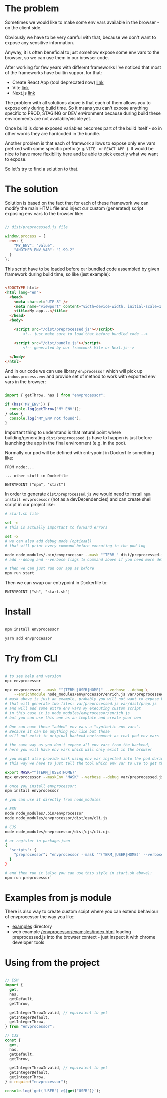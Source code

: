 # The problem

Sometimes we would like to make some env vars available in the browser - on the client side. 

Obviously we have to be very careful with that, because we don't want to expose any sensitive information.

Anyway, it is often beneficial to just somehow expose some env vars to the browser, so we can use them in our browser code.

After working for few years with different frameworks I've noticed that most of the frameworks have builtin support for that:
- Create React App (tool deprecated now) [link](https://create-react-app.dev/docs/adding-custom-environment-variables/)
- Vite [link](https://vite.dev/guide/env-and-mode#:~:text=only%20variables%20prefixed%20with%20VITE_%20are%20exposed)
- Next.js [link](https://nextjs.org/docs/app/building-your-application/configuring/environment-variables#bundling-environment-variables-for-the-browser)

The problem with all solutions above is that each of them allows you to expose only during build time.
So it means you can't expose anything specific to PROD, STAGING or DEV environment because during build these environments are not available/visible yet.

Once build is done exposed variables becomes part of the build itself - so in other words they are hardcoded in the bundle.

Another problem is that each of framwork allows to expose only env vars prefixed with some specific prefix (e.g. `VITE_` or `REACT_APP_`).
It would be nice to have more flexibility here and be able to pick exactly what we want to expose.

So let's try to find a solution to that.

# The solution

Solution is based on the fact that for each of these framework we can modify the main HTML file and inject our custom (generated) script exposing env vars to the browser like:

```js

// dist/preprocessed.js file

window.process = {
  env: {
    "MY_ENV": "value",
    "ANOTHER_ENV_VAR": "1.99.2"
  }
};

```

This script have to be loaded before our bundled code assembled by given framework during build time, so like (just example):

```html

<!DOCTYPE html>
<html lang="en">
  <head>
    <meta charset="UTF-8" />
    <meta name="viewport" content="width=device-width, initial-scale=1.0" />
    <title>My app...</title>
  </head>
  <body>

    <script src="/dist/preprocessed.js"></script> 
        <!-- just make sure to load that before bundled code -->

    <script src="/dist/bundle.js"></script> 
        <!-- generated by our framework Vite or Next.js-->
    
  </body>
</html>

```


And in our code we can use library `envprocessor` which will pick up `window.process.env` and provide set of method to work with exported env vars in the browser:

```js

import { getThrow, has } from "envprocessor";

if (has('MY_ENV')) {
  console.log(getThrow('MY_ENV'));
} else {
  console.log('MY_ENV not found');
}

```

Important thing to understand is that natural point where building/generating `dist/preprocessed.js` have to happen is just before launching the app in the final environment (e.g. in the pod).

Normally our pod will be defined with entrypoint in Dockerfile something like:

```
FROM node:...

... other stuff in Dockefile

ENTRYPOINT ["npm", "start"]
```

In order to generate `dist/preprocessed.js` we would need to install `npm install envprocessor` (not as a devDependencies) and can create shell script in our project like:

```bash
# start.sh file

set -e 
# this is actually important to forward errors

set -x 
# we can also add debug mode (optional) 
# that will print every command before executing in the pod log

node node_modules/.bin/envprocessor --mask "^TERM_" dist/preprocessed.js
# add --debug and --verbose flags to command above if you need more details

# then we can just run our app as before
npm run start

```

Then we can swap our entrypoint in Dockerfile to:

```
ENTRYPOINT ["sh", "start.sh"]
```




# Install

```bash

npm install envprocessor

yarn add envprocessor

```

# Try from CLI

```bash

# to see help and version
npx envprocessor

npx envprocessor --mask "^(TERM_|USER|HOME)" --verbose --debug \
    --enrichModule node_modules/envprocessor/enrich.js var/preprocessed.js var/dist/prep.js
# mask above is just an example, probably you will not want to expose USER env var ...
# that will generate two files: var/preprocessed.js var/dist/prep.js
# and will add some extra env vars by executing custom script
# in this case it is node_modules/envprocessor/enrich.js 
# but you can use this one as an template and create your own

# One can name these "added" env vars a "synthetic env vars". 
# Because it can be anything you like but those
# will not exist in original backend environment as real pod env vars

# the same way as you don't expose all env vars from the backend, 
# here you will have env vars which will only exist in the browser

# you might also provide mask using env var injected into the pod during creation if you wish, 
# this way we have to just tell the tool which env var to use to get the mask like:

export MASK="^(TERM_|USER|HOME)"
npx envprocessor --maskEnv "MASK" --verbose --debug var/preprocessed.js

# once you install envprocessor:
npm install envprocessor

# you can use it directly from node_modules

# ESM
node node_modules/.bin/envprocessor
node node_modules/envprocessor/dist/esm/cli.js

# CJS
node node_modules/envprocessor/dist/cjs/cli.cjs

# or register in package.json
{
  "scripts": {
    "preprocessor": "envprocessor --mask '^(TERM_|USER|HOME)' --verbose --debug --enrichModule node_modules/envprocessor/enrich.js var/preprocessed.js var/dist/prep.js"
  }
}

# and then run it (also you can use this style in start.sh above):
npm run preprocessor`

```

# Examples from js module

There is also way to create custom script where you can extend behaviour of envprocessor the way you like:

- [examples](examples) directory
- web example [/envprocessor/examples/index.html](https://stopsopa.github.io/envprocessor/examples/index.html) loading preprocessed.js into the browser context - just inspect it with chrome developer tools

# Using from the project


```js

// ESM
import {   
  get,
  has,
  getDefault,
  getThrow,

  getIntegerThrowInvalid, // equivalent to get
  getIntegerDefault,
  getIntegerThrow, 
} from "envprocessor";

// CJS
const {   
  get,
  has,
  getDefault,
  getThrow,

  getIntegerThrowInvalid, // equivalent to get
  getIntegerDefault,
  getIntegerThrow,  
} = require("envprocessor");

console.log(`get('USER') >${get("USER")}`);

```

